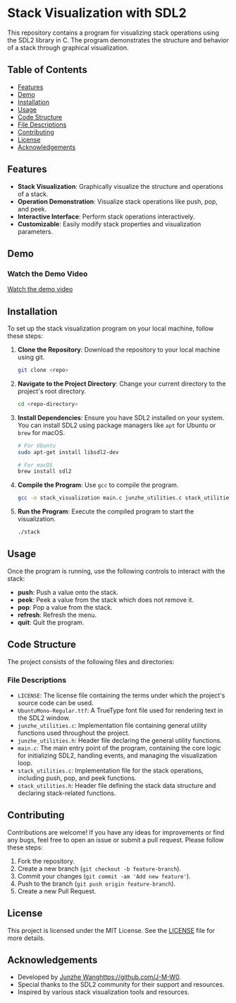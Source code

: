 # Stack Visualization with SDL2

This repository contains a program for visualizing stack operations using the SDL2 library in C. The program demonstrates the structure and behavior of a stack through graphical visualization.

## Table of Contents

- [Features](#features)
- [Demo](#demo)
- [Installation](#installation)
- [Usage](#usage)
- [Code Structure](#code-structure)
- [File Descriptions](#file-descriptions)
- [Contributing](#contributing)
- [License](#license)
- [Acknowledgements](#acknowledgements)

## Features

- **Stack Visualization**: Graphically visualize the structure and operations of a stack.
- **Operation Demonstration**: Visualize stack operations like push, pop, and peek.
- **Interactive Interface**: Perform stack operations interactively.
- **Customizable**: Easily modify stack properties and visualization parameters.

## Demo

### Watch the Demo Video
[Watch the demo video](https://youtu.be/kEAUIdTImso?si=DfYFKEodvghKKOXt)

## Installation

To set up the stack visualization program on your local machine, follow these steps:

1. **Clone the Repository**: Download the repository to your local machine using git.
    ```sh
    git clone <repo>
    ```

2. **Navigate to the Project Directory**: Change your current directory to the project's root directory.
    ```sh
    cd <repo-directory>
    ```

3. **Install Dependencies**: Ensure you have SDL2 installed on your system. You can install SDL2 using package managers like `apt` for Ubuntu or `brew` for macOS.
    ```sh
    # For Ubuntu
    sudo apt-get install libsdl2-dev

    # For macOS
    brew install sdl2
    ```

4. **Compile the Program**: Use `gcc` to compile the program.
    ```sh
    gcc -o stack_visualization main.c junzhe_utilities.c stack_utilities.c -lSDL2 -lm
    ```

5. **Run the Program**: Execute the compiled program to start the visualization.
    ```sh
    ./stack
    ```

## Usage

Once the program is running, use the following controls to interact with the stack:

- **push**: Push a value onto the stack.
- **peek**: Peek a value from the stack which does not remove it.
- **pop**: Pop a value from the stack.
- **refresh**: Refresh the menu.
- **quit**: Quit the program.

## Code Structure

The project consists of the following files and directories:

### File Descriptions

- `LICENSE`: The license file containing the terms under which the project's source code can be used.
- `UbuntuMono-Regular.ttf`: A TrueType font file used for rendering text in the SDL2 window.
- `junzhe_utilities.c`: Implementation file containing general utility functions used throughout the project.
- `junzhe_utilities.h`: Header file declaring the general utility functions.
- `main.c`: The main entry point of the program, containing the core logic for initializing SDL2, handling events, and managing the visualization loop.
- `stack_utilities.c`: Implementation file for the stack operations, including push, pop, and peek functions.
- `stack_utilities.h`: Header file defining the stack data structure and declaring stack-related functions.

## Contributing

Contributions are welcome! If you have any ideas for improvements or find any bugs, feel free to open an issue or submit a pull request. Please follow these steps:

1. Fork the repository.
2. Create a new branch (`git checkout -b feature-branch`).
3. Commit your changes (`git commit -am 'Add new feature'`).
4. Push to the branch (`git push origin feature-branch`).
5. Create a new Pull Request.

## License

This project is licensed under the MIT License. See the [LICENSE](LICENSE) file for more details.

## Acknowledgements

- Developed by [Junzhe Wang]()https://github.com/J-M-W0.
- Special thanks to the SDL2 community for their support and resources.
- Inspired by various stack visualization tools and resources.

